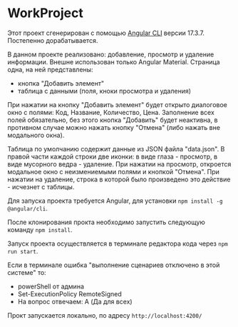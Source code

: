 # WorkProject

Этот проект сгенерирован с помощью [Angular CLI](https://github.com/angular/angular-cli) версии 17.3.7. Постепенно дорабатывается.

В данном проекте реализовано: добавление, просмотр и удаление информации. Внешне использован только Angular Material. Страница одна, на ней представлены:
- кнопка "Добавить элемент"
- таблица с данными (поля, кноки просмотра и удаления)

При нажатии на кнопку "Добавить элемент" будет открыто диалоговое окно с полями: Код, Название, Количество, Цена. Заполнение всех полей обязательно, без этого кнопка "Добавить" будет неактивна, в противном случае можно нажать кнопку "Отмена" (либо нажать вне модального окна).

Таблица по умолчанию содержит данные из JSON файла "data.json". В правой части каждой строки две иконки: в виде глаза - просмотр, в виде мусорного ведра - удаление.
При нажатии на просмотр, откроется модальное окно с неизмениемыми полями и кнопкой "Отмена". 
При нажатии на удаление, строка в которой было произведено это действие - исчезнет с таблицы.

Для запуска проекта требуется Angular, для установки `npm install -g @angular/cli`. 

После клонирования прокта необходимо запустить следующую команду `npm install`.

Запуск проекта осуществляется в терминале редактора кода через `npm run start`.

Если в терминале ошибка "выполнение сценариев отключено в этой системе" то:
- powerShell от админа
- Set-ExecutionPolicy RemoteSigned
- На вопрос отвечаем: A (Да для всех)

Прокт запускается локально, по адресу `http://localhost:4200/`